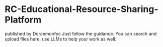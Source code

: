 # RC-Educational-Resource-Sharing-Platform
published by Doraemonfyc
Just follow the guidance. You can search and upload files here, use LLMs to help your work as well.
